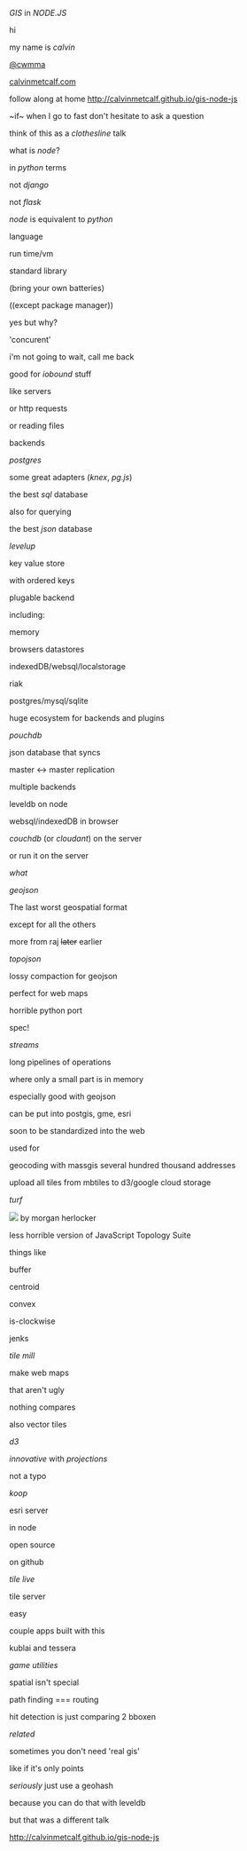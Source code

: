 *GIS* in *NODE.JS*

hi

my name is *calvin*

[@cwmma](https://twitter.com/CWMma)

[calvinmetcalf.com](http://calvinmetcalf.com)

follow along at home http://calvinmetcalf.github.io/gis-node-js

~if~ when I go to fast don't hesitate to ask a question

think of this as a *clothesline* talk

what is *node*?

in *python* terms

not *django*

not *flask*

*node* is equivalent to *python*

language

run time/vm

standard library

(bring your own batteries)

((except package manager))

yes but why?

'concurent'

i'm not going to wait, call me back

good for *iobound* stuff

like servers

or http requests

or reading files

backends

*postgres*

some great adapters (*knex*, *pg.js*)

the best *sql* database

also for querying

the best *json* database

*levelup*

key value store

with ordered keys

plugable backend

including:

memory

browsers datastores

indexedDB/websql/localstorage

riak

postgres/mysql/sqlite

huge ecosystem for backends and plugins

*pouchdb*

json database that syncs

master <-> master replication

multiple backends

leveldb on node

websql/indexedDB in browser

*couchdb* (or *cloudant*) on the server

or run it on the server


*what*

*geojson*

The last worst geospatial format

except for all the others

more from raj ~~later~~ earlier

*topojson*

lossy compaction for geojson

perfect for web maps

horrible python port

spec!

*streams*

long pipelines of operations

where only a small part is in memory

especially good with geojson

can be put into postgis, gme, esri

soon to be standardized into the web

used for

geocoding with massgis several hundred thousand addresses

upload all tiles from mbtiles to d3/google cloud storage

*turf*

![](https://www.mapbox.com/img/team/morgan.jpg) by morgan herlocker

less horrible version of JavaScript Topology Suite

things like

buffer

centroid

convex

is-clockwise

jenks

*tile mill*

make web maps

that aren't ugly

nothing compares

also vector tiles

*d3*

*innovative* with *projections*

not a typo

*koop*

esri server

in node

open source

on github

*tile live*

tile server

easy

couple apps built with this

kublai and tessera

*game utilities*

spatial isn't special

path finding === routing

hit detection is just comparing 2 bboxen

*related*

sometimes you don't need 'real gis'

like if it's only points

*seriously* just use a geohash

because you can do that with leveldb

but that was a different talk

http://calvinmetcalf.github.io/gis-node-js
